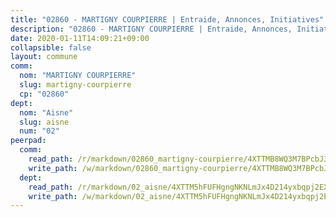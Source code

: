 ```yaml
---
title: "02860 - MARTIGNY COURPIERRE | Entraide, Annonces, Initiatives"
description: "02860 - MARTIGNY COURPIERRE | Entraide, Annonces, Initiatives"
date: 2020-01-11T14:09:21+09:00
collapsible: false
layout: commune
comm:
  nom: "MARTIGNY COURPIERRE"
  slug: martigny-courpierre
  cp: "02860"
dept:
  nom: "Aisne"
  slug: aisne
  num: "02"
peerpad:
  comm:
    read_path: /r/markdown/02860_martigny-courpierre/4XTTMB8WQ3M7BPcbJ3iXNEKbH2cAuocbxhiqwreV33RS1JS2f
    write_path: /w/markdown/02860_martigny-courpierre/4XTTMB8WQ3M7BPcbJ3iXNEKbH2cAuocbxhiqwreV33RS1JS2f-K3TgU9keFdo7jFJK5ZoJPeNCg9HrYqDU4joKtLxS7DAyscTid5tuMRmEHGYcZHhGW4Z8HsKy7VQQZZ3WYejdiY8ptBLSqywyBJCWVinMM5YR8d3CrY7fSHaaY5QvffjhpAo6LFwq
  dept:
    read_path: /r/markdown/02_aisne/4XTTM5hFUFHgngNKNLmJx4D214yxbqpj2EXK5CBjZ5LZF3zAf
    write_path: /w/markdown/02_aisne/4XTTM5hFUFHgngNKNLmJx4D214yxbqpj2EXK5CBjZ5LZF3zAf-K3TgUfAP6D753WPagZBnpcFgyCUpnZXNhrQsKU6J8qon6wxmFCHD5kB3GMzCYyJmAGHN58p9qgKDhnEgSAuHEK3wjVXSJoUkHyn6Vb7T2aNZ2y6ez5BMkQCEQxoUkfyK9J3TXU3M
---
```


